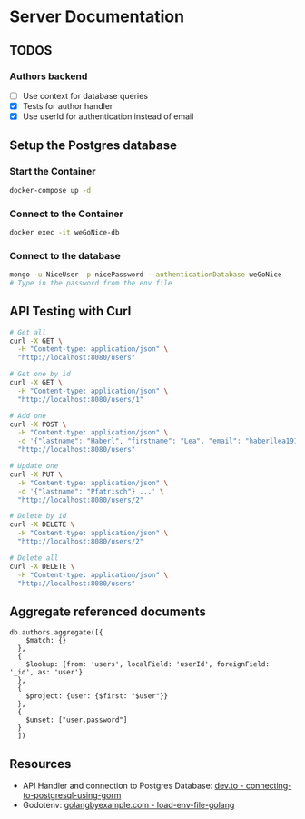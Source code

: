 # Server Documentation

## TODOS

### Authors backend

- [ ] Use context for database queries
- [x] Tests for author handler
- [x] Use userId for authentication instead of email

## Setup the Postgres database

### Start the Container

```bash
docker-compose up -d
```

### Connect to the Container

```bash
docker exec -it weGoNice-db
```

### Connect to the database

```bash
mongo -u NiceUser -p nicePassword --authenticationDatabase weGoNice
# Type in the password from the env file
```

## API Testing with Curl

```bash
# Get all
curl -X GET \
  -H "Content-type: application/json" \
  "http://localhost:8080/users"

# Get one by id
curl -X GET \
  -H "Content-type: application/json" \
  "http://localhost:8080/users/1"

# Add one
curl -X POST \
  -H "Content-type: application/json" \
  -d '{"lastname": "Haberl", "firstname": "Lea", "email": "haberllea1911@gmail.com"}' \
  "http://localhost:8080/users"

# Update one
curl -X PUT \
  -H "Content-type: application/json" \
  -d '{"lastname": "Pfatrisch"} ...' \
  "http://localhost:8080/users/2"

# Delete by id
curl -X DELETE \
  -H "Content-type: application/json" \
  "http://localhost:8080/users/2"

# Delete all
curl -X DELETE \
  -H "Content-type: application/json" \
  "http://localhost:8080/users"
```

## Aggregate referenced documents

```mongo
db.authors.aggregate([{
    $match: {}
  },
  {
    $lookup: {from: 'users', localField: 'userId', foreignField: '_id', as: 'user'}
  },
  {
    $project: {user: {$first: "$user"}}
  },
  {
    $unset: ["user.password"]
  }
  ])
```

## Resources

- API Handler and connection to Postgres Database: [dev.to - connecting-to-postgresql-using-gorm](https://dev.to/karanpratapsingh/connecting-to-postgresql-using-gorm-24fj)
- Godotenv: [golangbyexample.com - load-env-file-golang](https://golangbyexample.com/load-env-fiie-golang/)
